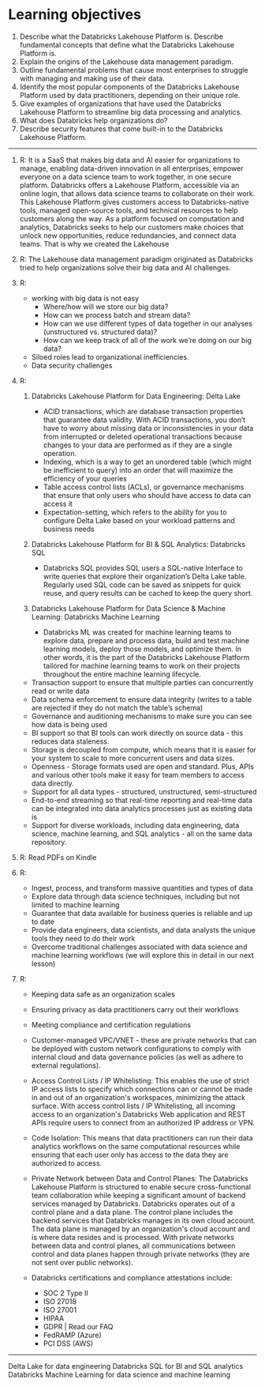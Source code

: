 # Learning objectives

1. Describe what the Databricks Lakehouse Platform is. Describe fundamental concepts that define what the Databricks Lakehouse Platform is.
2. Explain the origins of the Lakehouse data management paradigm.
3. Outline fundamental problems that cause most enterprises to struggle with managing and making use of their data.
4. Identify the most popular components of the Databricks Lakehouse Platform used by data practitioners, depending on their unique role.
5. Give examples of organizations that have used the Databricks Lakehouse Platform to streamline big data processing and analytics.
6. What does Databricks help organizations do? 
7. Describe security features that come built-in to the Databricks Lakehouse Platform.

---

1. R: It is a SaaS that makes big data and AI easier for organizations to manage, enabling data-driven innovation in all enterprises, empower everyone on a data science team to work together, in one secure platform.
Databricks offers a Lakehouse Platform, accessible via an online login, that allows data science teams to collaborate on their work. This Lakehouse Platform gives customers access to Databricks-native tools,  managed open-source tools, and technical resources to help customers along the way.
As a platform focused on computation and analytics, Databricks seeks to help our customers make choices that unlock new opportunities, reduce redundancies, and connect data teams. That is why we created the Lakehouse

2. R: The Lakehouse data management paradigm originated as Databricks tried to help organizations solve their big data and AI challenges.

3. R:
    - working with big data is not easy
        - Where/how will we store our big data?
        - How can we process batch and stream data?
        - How can we use different types of data together in our analyses (unstructured vs. structured data)?
        - How can we keep track of all of the work we’re doing on our big data?
    - Siloed roles lead to organizational inefficiencies.
    - Data security challenges

4. R:
    1. Databricks Lakehouse Platform for Data Engineering: Delta Lake
        - ACID transactions, which are database transaction properties that guarantee data validity. With ACID transactions, you don’t have to worry about missing data or inconsistencies in your data from interrupted or deleted operational transactions because changes to your data are performed as if they are a single operation. 
        - Indexing, which is a way to get an unordered table (which might be inefficient to query) into an order that will maximize the efficiency of your queries
        - Table access control lists (ACLs), or governance mechanisms that ensure that only users who should have access to data can access it
        - Expectation-setting, which refers to the ability for you to configure Delta Lake based on your workload patterns and business needs

    2. Databricks Lakehouse Platform for BI & SQL Analytics: Databricks SQL
        - Databricks SQL provides SQL users a SQL-native Interface to write queries that explore their organization’s Delta Lake table. Regularly used SQL code can be saved as snippets for quick reuse, and query results can be cached to keep the query short.

    3. Databricks Lakehouse Platform for Data Science & Machine Learning: Databricks Machine Learning
        - Databricks ML was created for machine learning teams to explore data, prepare and process data, build and test machine learning models, deploy those models, and optimize them. In other words, it is the part of the Databricks Lakehouse Platform tailored for machine learning teams to work on their projects throughout the entire machine learning lifecycle.

    - Transaction support to ensure that multiple parties can concurrently read or write data
    - Data schema enforcement to ensure data integrity (writes to a table are rejected if they do not match the table’s schema)
    - Governance and auditioning mechanisms to make sure you can see how data is being used 
    - BI support so that BI tools can work directly on source data - this reduces data staleness.
    - Storage is decoupled from compute, which means that it is easier for your system to scale to more concurrent users and data sizes.
    - Openness - Storage formats used are open and standard. Plus, APIs and various other tools make it easy for team members to access data directly.
    - Support for all data types - structured, unstructured, semi-structured
    - End-to-end streaming so that real-time reporting and real-time data can be integrated into data analytics processes just as existing data is
    - Support for diverse workloads, including data engineering, data science, machine learning, and SQL analytics - all on the same data repository.

5. R: Read PDFs on Kindle

6. R:
    - Ingest, process, and transform massive quantities and types of data
    - Explore data through data science techniques, including but not limited to machine learning
    - Guarantee that data available for business queries is reliable and up to date
    - Provide data engineers, data scientists, and data analysts the unique tools they need to do their work
    - Overcome traditional challenges associated with data science and machine learning workflows (we will explore this in detail in our next lesson)

7. R:
    - Keeping data safe as an organization scales
    - Ensuring privacy as data practitioners carry out their workflows 
    - Meeting compliance and certification regulations

    - Customer-managed VPC/VNET - these are private networks that can be deployed with custom network configurations to comply with internal cloud and data governance policies (as well as adhere to external regulations).
    - Access Control Lists / IP Whitelisting: This enables the use of strict IP access lists to specify which connections can or cannot be made in and out of an organization's workspaces, minimizing the attack surface. With access control lists / IP Whitelisting, all incoming access to an organization's Databricks Web application and REST APIs require users to connect from an authorized IP address or VPN.
    - Code Isolation: This means that data practitioners can run their data analytics workflows on the same computational resources while ensuring that each user only has access to the data they are authorized to access. 
    - Private Network between Data and Control Planes: The Databricks Lakehouse Platform is structured to enable secure cross-functional team collaboration while keeping a significant amount of backend services managed by Databricks. Databricks operates out of a control plane and a data plane. The control plane includes the backend services that Databricks manages in its own cloud account. The data plane is managed by an organization's cloud account and is where data resides and is processed. With private networks between data and control planes, all communications between control and data planes happen through private networks (they are not sent over public networks).

    - Databricks certifications and compliance attestations include:
        - SOC 2 Type II
        - ISO 27018
        - ISO 27001
        - HIPAA
        - GDPR | Read our FAQ
        - FedRAMP (Azure)
        - PCI DSS (AWS)

---

Delta Lake for data engineering
Databricks SQL for BI and SQL analytics
Databricks Machine Learning for data science and machine learning 